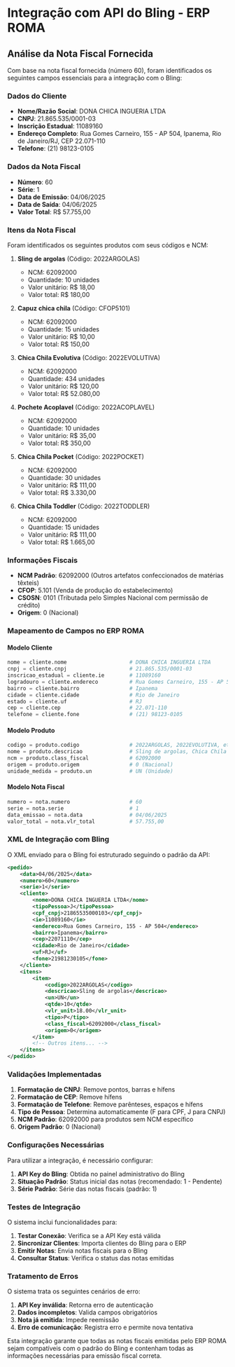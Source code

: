 # Integração com API do Bling - ERP ROMA

## Análise da Nota Fiscal Fornecida

Com base na nota fiscal fornecida (número 60), foram identificados os seguintes campos essenciais para a integração com o Bling:

### Dados do Cliente
- **Nome/Razão Social**: DONA CHICA INGUERIA LTDA
- **CNPJ**: 21.865.535/0001-03
- **Inscrição Estadual**: 11089160
- **Endereço Completo**: Rua Gomes Carneiro, 155 - AP 504, Ipanema, Rio de Janeiro/RJ, CEP 22.071-110
- **Telefone**: (21) 98123-0105

### Dados da Nota Fiscal
- **Número**: 60
- **Série**: 1
- **Data de Emissão**: 04/06/2025
- **Data de Saída**: 04/06/2025
- **Valor Total**: R$ 57.755,00

### Itens da Nota Fiscal
Foram identificados os seguintes produtos com seus códigos e NCM:

1. **Sling de argolas** (Código: 2022ARGOLAS)
   - NCM: 62092000
   - Quantidade: 10 unidades
   - Valor unitário: R$ 18,00
   - Valor total: R$ 180,00

2. **Capuz chica chila** (Código: CFOP5101)
   - NCM: 62092000
   - Quantidade: 15 unidades
   - Valor unitário: R$ 10,00
   - Valor total: R$ 150,00

3. **Chica Chila Evolutiva** (Código: 2022EVOLUTIVA)
   - NCM: 62092000
   - Quantidade: 434 unidades
   - Valor unitário: R$ 120,00
   - Valor total: R$ 52.080,00

4. **Pochete Acoplavel** (Código: 2022ACOPLAVEL)
   - NCM: 62092000
   - Quantidade: 10 unidades
   - Valor unitário: R$ 35,00
   - Valor total: R$ 350,00

5. **Chica Chila Pocket** (Código: 2022POCKET)
   - NCM: 62092000
   - Quantidade: 30 unidades
   - Valor unitário: R$ 111,00
   - Valor total: R$ 3.330,00

6. **Chica Chila Toddler** (Código: 2022TODDLER)
   - NCM: 62092000
   - Quantidade: 15 unidades
   - Valor unitário: R$ 111,00
   - Valor total: R$ 1.665,00

### Informações Fiscais
- **NCM Padrão**: 62092000 (Outros artefatos confeccionados de matérias têxteis)
- **CFOP**: 5.101 (Venda de produção do estabelecimento)
- **CSOSN**: 0101 (Tributada pelo Simples Nacional com permissão de crédito)
- **Origem**: 0 (Nacional)

### Mapeamento de Campos no ERP ROMA

#### Modelo Cliente
```python
nome = cliente.nome                    # DONA CHICA INGUERIA LTDA
cnpj = cliente.cnpj                    # 21.865.535/0001-03
inscricao_estadual = cliente.ie        # 11089160
logradouro = cliente.endereco          # Rua Gomes Carneiro, 155 - AP 504
bairro = cliente.bairro                # Ipanema
cidade = cliente.cidade                # Rio de Janeiro
estado = cliente.uf                    # RJ
cep = cliente.cep                      # 22.071-110
telefone = cliente.fone                # (21) 98123-0105
```

#### Modelo Produto
```python
codigo = produto.codigo                # 2022ARGOLAS, 2022EVOLUTIVA, etc.
nome = produto.descricao               # Sling de argolas, Chica Chila Evolutiva, etc.
ncm = produto.class_fiscal             # 62092000
origem = produto.origem                # 0 (Nacional)
unidade_medida = produto.un            # UN (Unidade)
```

#### Modelo Nota Fiscal
```python
numero = nota.numero                   # 60
serie = nota.serie                     # 1
data_emissao = nota.data               # 04/06/2025
valor_total = nota.vlr_total           # 57.755,00
```

### XML de Integração com Bling

O XML enviado para o Bling foi estruturado seguindo o padrão da API:

```xml
<pedido>
    <data>04/06/2025</data>
    <numero>60</numero>
    <serie>1</serie>
    <cliente>
        <nome>DONA CHICA INGUERIA LTDA</nome>
        <tipoPessoa>J</tipoPessoa>
        <cpf_cnpj>21865535000103</cpf_cnpj>
        <ie>11089160</ie>
        <endereco>Rua Gomes Carneiro, 155 - AP 504</endereco>
        <bairro>Ipanema</bairro>
        <cep>22071110</cep>
        <cidade>Rio de Janeiro</cidade>
        <uf>RJ</uf>
        <fone>21981230105</fone>
    </cliente>
    <itens>
        <item>
            <codigo>2022ARGOLAS</codigo>
            <descricao>Sling de argolas</descricao>
            <un>UN</un>
            <qtde>10</qtde>
            <vlr_unit>18.00</vlr_unit>
            <tipo>P</tipo>
            <class_fiscal>62092000</class_fiscal>
            <origem>0</origem>
        </item>
        <!-- Outros itens... -->
    </itens>
</pedido>
```

### Validações Implementadas

1. **Formatação de CNPJ**: Remove pontos, barras e hífens
2. **Formatação de CEP**: Remove hífens
3. **Formatação de Telefone**: Remove parênteses, espaços e hífens
4. **Tipo de Pessoa**: Determina automaticamente (F para CPF, J para CNPJ)
5. **NCM Padrão**: 62092000 para produtos sem NCM específico
6. **Origem Padrão**: 0 (Nacional)

### Configurações Necessárias

Para utilizar a integração, é necessário configurar:

1. **API Key do Bling**: Obtida no painel administrativo do Bling
2. **Situação Padrão**: Status inicial das notas (recomendado: 1 - Pendente)
3. **Série Padrão**: Série das notas fiscais (padrão: 1)

### Testes de Integração

O sistema inclui funcionalidades para:

1. **Testar Conexão**: Verifica se a API Key está válida
2. **Sincronizar Clientes**: Importa clientes do Bling para o ERP
3. **Emitir Notas**: Envia notas fiscais para o Bling
4. **Consultar Status**: Verifica o status das notas emitidas

### Tratamento de Erros

O sistema trata os seguintes cenários de erro:

1. **API Key inválida**: Retorna erro de autenticação
2. **Dados incompletos**: Valida campos obrigatórios
3. **Nota já emitida**: Impede reemissão
4. **Erro de comunicação**: Registra erro e permite nova tentativa

Esta integração garante que todas as notas fiscais emitidas pelo ERP ROMA sejam compatíveis com o padrão do Bling e contenham todas as informações necessárias para emissão fiscal correta.

